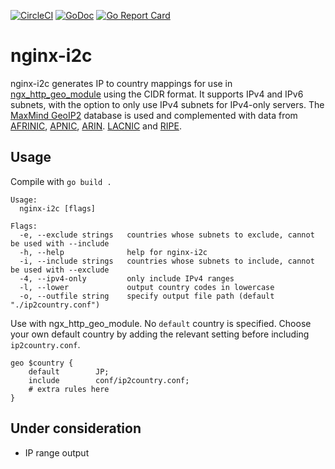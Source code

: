 [![CircleCI](https://circleci.com/gh/Hsn723/nginx-i2c.svg?style=svg)](https://circleci.com/gh/Hsn723/nginx-i2c)
[![GoDoc](https://godoc.org/github.com/Hsn723/nginx-i2c?status.svg)](https://godoc.org/github.com/Hsn723/nginx-i2c)
[![Go Report Card](https://goreportcard.com/badge/github.com/Hsn723/nginx-i2c)](https://goreportcard.com/report/github.com/Hsn723/nginx-i2c)

# nginx-i2c
nginx-i2c generates IP to country mappings for use in [ngx_http_geo_module](https://nginx.org/en/docs/http/ngx_http_geo_module.html) using the CIDR format. It supports IPv4 and IPv6 subnets, with the option to only use IPv4 subnets for IPv4-only servers. The [MaxMind GeoIP2](https://dev.maxmind.com/geoip/) database is used and complemented with data from [AFRINIC](https://ftp.afrinic.net/pub/stats/afrinic/delegated-afrinic-extended-latest), [APNIC](https://ftp.apnic.net/apnic/stats/apnic/delegated-apnic-latest), [ARIN](https://ftp.arin.net/pub/stats/arin/delegated-arin-extended-latest). [LACNIC](https://ftp.lacnic.net/pub/stats/lacnic/delegated-lacnic-extended-latest) and [RIPE](https://ftp.ripe.net/pub/stats/ripencc/delegated-ripencc-extended-latest).

## Usage
Compile with `go build .`

```
Usage:
  nginx-i2c [flags]

Flags:
  -e, --exclude strings   countries whose subnets to exclude, cannot be used with --include
  -h, --help              help for nginx-i2c
  -i, --include strings   countries whose subnets to include, cannot be used with --exclude
  -4, --ipv4-only         only include IPv4 ranges
  -l, --lower             output country codes in lowercase
  -o, --outfile string    specify output file path (default "./ip2country.conf")
```

Use with ngx_http_geo_module. No `default` country is specified. Choose your own default country by adding the relevant setting before including `ip2country.conf`.
```
geo $country {
    default        JP;
    include        conf/ip2country.conf;
    # extra rules here
}
```

## Under consideration
- IP range output